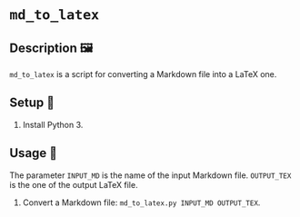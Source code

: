 # `md_to_latex`

## Description 🖼️

`md_to_latex` is a script for converting a Markdown file into a LaTeX one.

## Setup 🔧

1. Install Python 3.

## Usage 🧰

The parameter `INPUT_MD` is the name of the input Markdown file. `OUTPUT_TEX` is the one of the output LaTeX file.

1. Convert a Markdown file: `md_to_latex.py INPUT_MD OUTPUT_TEX`.